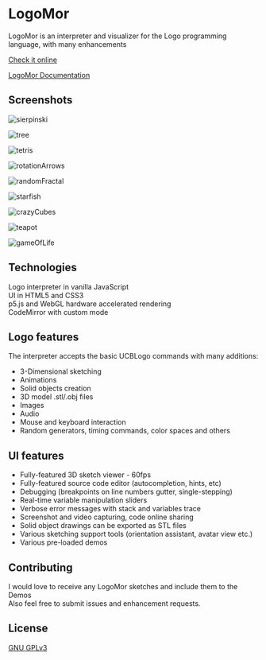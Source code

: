 # LogoMor

LogoMor is an interpreter and visualizer for the Logo programming language, with many enhancements

[Check it online](https://logomor.com/)

[LogoMor Documentation](https://logomor.com/assets/Documentation.pdf)

## Screenshots

![sierpinski](https://user-images.githubusercontent.com/13304797/146269740-e223f900-5d2f-4075-be33-99c45ac00b43.png)

![tree](https://user-images.githubusercontent.com/13304797/106599557-ea2d4300-6561-11eb-87c5-66ad295d0782.png)

![tetris](https://user-images.githubusercontent.com/13304797/146338316-b0864674-6a95-430b-a43e-0557d2850d57.png)

![rotationArrows](https://user-images.githubusercontent.com/13304797/146270207-3801e853-178c-49c0-8257-cb54ea13fc2f.png)

![randomFractal](https://user-images.githubusercontent.com/13304797/144654278-be0b9230-7343-4ee2-aba2-a3fcd8089ed5.png)

![starfish](https://user-images.githubusercontent.com/13304797/146267799-b5c989b2-4260-4d18-83b9-528e8afc2a6f.png)

![crazyCubes](https://user-images.githubusercontent.com/13304797/146268917-ccc1ed26-3093-4c3a-bfa5-65977b2a8a0a.png)

![teapot](https://user-images.githubusercontent.com/13304797/146268497-c0e3d855-b826-4519-84c1-6dab15dad5d8.png)

![gameOfLife](https://user-images.githubusercontent.com/13304797/146268701-cbb6c402-d693-4fe5-90a5-4350d942075f.png)

## Technologies

Logo interpreter in vanilla JavaScript  
UI in HTML5 and CSS3  
p5.js and WebGL hardware accelerated rendering  
CodeMirror with custom mode 

## Logo features

The interpreter accepts the basic UCBLogo commands with many additions:
- 3-Dimensional sketching
- Animations
- Solid objects creation
- 3D model .stl/.obj files
- Images
- Audio 
- Mouse and keyboard interaction
- Random generators, timing commands, color spaces and others

## UI features

- Fully-featured 3D sketch viewer - 60fps
- Fully-featured source code editor (autocompletion, hints, etc)
- Debugging (breakpoints on line numbers gutter, single-stepping) 
- Real-time variable manipulation sliders
- Verbose error messages with stack and variables trace
- Screenshot and video capturing, code online sharing
- Solid object drawings can be exported as STL files
- Various sketching support tools (orientation assistant, avatar view etc.)
- Various pre-loaded demos

## Contributing

I would love to receive any LogoMor sketches and include them to the Demos  
Also feel free to submit issues and enhancement requests.


## License

[GNU GPLv3](https://choosealicense.com/licenses/gpl-3.0/)
